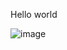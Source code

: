 Hello world


![image](https://github.com/minsing-jin/Minsingsik_algorithm_study_contents/assets/60510718/4b5d53bb-8aad-4b63-95ee-c16516263798)

